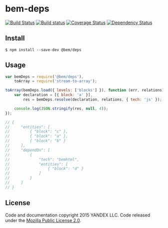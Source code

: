 bem-deps
========

[![Build Status](http://img.shields.io/travis/bem-incubator/bem-deps/master.svg?style=flat&label=tests)](https://travis-ci.org/bem/bem-deps)
[![Build status](http://img.shields.io/appveyor/ci/blond/bem-deps.svg?style=flat&label=windows)](https://ci.appveyor.com/project/blond/bem-deps)
[![Coverage Status](https://img.shields.io/coveralls/bem-incubator/bem-deps.svg?branch=master&style=flat)](https://coveralls.io/r/bem-incubator/bem-deps)
[![Dependency Status](http://img.shields.io/david/bem-incubator/bem-deps.svg?style=flat)](https://david-dm.org/bem-incubator/bem-deps)

Install
-------

```
$ npm install --save-dev @bem/deps
```

Usage
-----

```js
var bemDeps = require('@bem/deps'),
    toArray = require('stream-to-array');

toArray(bemDeps.load({ levels: ['blocks'] }), function (err, relations) {
    var declaration = [{ block: 'a' }],
        res = bemDeps.resolve(declaration, relations, { tech: 'js' });

    console.log(JSON.stringify(res, null, 4));
});

// {
//     "entities": [
//         { "block": "c" },
//         { "block": "a" },
//         { "block": "b" }
//     ],
//     "dependOn": [
//         {
//             "tech": "bemhtml",
//             "entities": [
//                 { "block": "d" }
//             ]
//         }
//     ]
// }
```

License
-------

Code and documentation copyright 2015 YANDEX LLC. Code released under the [Mozilla Public License 2.0](LICENSE.txt).
